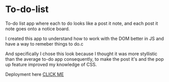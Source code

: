 # To-do-list

To-do list app where each to do looks like a post it note, and each post it note goes onto a notice board. 

I created this app to understand how to work with the DOM better in JS and  have a way to remeber things to do.c

And specifically I chose this look because I thought it was more styllistic than the average to-do app consequently, to make the post it's and the pop up feature improved my knowledge of CSS.

Deployment here [CLICK ME](https://to-do-list-ten-pink-94.vercel.app/)
